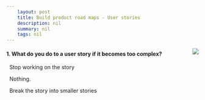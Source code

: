 ```yaml
---
    layout: post
    title: Build product road maps - User stories
    description: nil
    summary: nil
    tags: nil
---
```



 <a target="_blank" href="https://docs.microsoft.com/en-us/learn/modules/build-product-roadmaps/10-user-stories/"><i class="fas fa-external-link-alt"></i> </a>
 <img align="right" src="https://docs.microsoft.com/en-us/learn/achievements/build-product-road-maps.svg">
####  1. What do you do to a user story if it becomes too complex?


<i class='far fa-square'></i> &nbsp;&nbsp;Stop working on the story

<i class='far fa-square'></i> &nbsp;&nbsp;Nothing.

<i class='fas fa-check-square' style='color: Dodgerblue;'></i> &nbsp;&nbsp;Break the story into smaller stories
<br />
<br />
<br />
